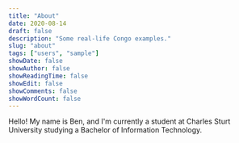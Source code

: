 ```yaml
---
title: "About"
date: 2020-08-14
draft: false
description: "Some real-life Congo examples."
slug: "about"
tags: ["users", "sample"]
showDate: false
showAuthor: false
showReadingTime: false
showEdit: false
showComments: false
showWordCount: false
---
```


Hello! My name is Ben, and I'm currently a student at Charles Sturt University studying a Bachelor of Information Technology.